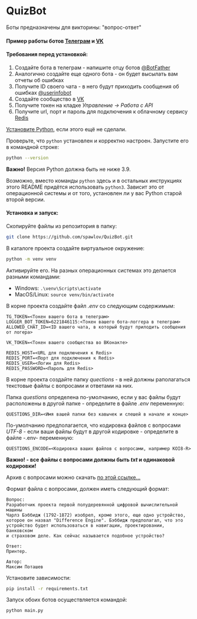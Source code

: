 # QuizBot

Боты предназначены для викторины: "вопрос-ответ"

#### Пример работы ботов [Телеграм](https://t.me/spv_quiz_bot) и [VK](https://vk.com/club220264064)

#### Требования перед установкой:
1. Создайте бота в телеграм - напишите отцу ботов [@BotFather](https://t.me/BotFather)
2. Аналогично создайте еще одного бота - он будет высылать вам отчеты об ошибках
3. Получите ID своего чата - в него будут приходить сообщения об ошибках [@userinfobot](https://t.me/userinfobot)
4. Создайте сообщество в [VK](https://vk.com/groups?tab=admin)
5. Получите токен на кладке _Управление -> Работа с API_
6. Получите url, порт и пароль для подключения к облачному сервису [Redis](https://redis.com/) 

[Установите Python](https://www.python.org/), если этого ещё не сделали.

Проверьте, что `python` установлен и корректно настроен. Запустите его в командной строке:
```sh
python --version
```
**Важно!** Версия Python должна быть не ниже 3.9.

Возможно, вместо команды `python` здесь и в остальных инструкциях этого README придётся использовать `python3`. Зависит это от операционной системы и от того, установлен ли у вас Python старой второй версии.

#### Установка и запуск:
Скопируйте файлы из репозитория в папку:
```sh
git clone https://github.com/spawlov/QuizBot.git
```

В каталоге проекта создайте виртуальное окружение:
```sh
python -m venv venv
```
Активируйте его. На разных операционных системах это делается разными командами:

- Windows: `.\venv\Scripts\activate`
- MacOS/Linux: `source venv/bin/activate`

В корне проекта создайте файл _.env_ со следующим содержимым:

```text
TG_TOKEN=<Токен вашего бота в телеграм>
LOGGER_BOT_TOKEN=6221846115:<Токен вашего бота-логгера в телеграм>
ALLOWED_CHAT_ID=<ID вашего чата, в который будут прилодить сообщения от логера>

VK_TOKEN=<Токен вашего сообщества во ВКонакте>

REDIS_HOST=<URL для подключения к Redis>
REDIS_PORT=<Порт для подключения к Redis>
REDIS_USER=<Логин для Redis>
REDIS_PASSWORD=<Пароль для Redis>
```

В корне проекта создайте папку _quections_ - в ней должны раполагаться текстовые 
файлы с вопросами и ответами на них. 

Папка _questions_ определена по-умолчанию, если у вас файлы будут расположены в другой папке - определите в файле _.env_ переменную:

```text
QUESTIONS_DIR=<Имя вашей папки без кавычек и слешей в начале и конце>
```

По-умолчанию предполагается, что кодировка файлов с вопросами _UTF-8_ - если ваши файлы будут в другой кодировке - определите в файле  -.env- переменную:

```text
QUESTIONS_ENCODE=<Кодировка ваших файлов с вопросами, например KOI8-R>
```

**Важно! - все файлы с вопросами должны быть _txt_ и одинаковой кодировки!**

Архив с вопросами можно скачать [по этой ссылке...](https://dvmn.org/media/modules_dist/quiz-questions.zip)

Формат файла с вопросами, должен иметь следующий формат:

```text
Вопрос:
Разработчик проекта первой полудеревянной цифровой вычислительной машины
Чарлз Бэббидж (1792-1872) изобрел, кроме этого, еще одно устройство,
которое он назвал "Difference Engine". Бэббидж предполагал, что это
устройство будет использоваться в навигации, проектировании, банковском
и страховом деле. Как сейчас называется подобное устройство?

Ответ:
Принтер.

Автор:
Максим Поташев
```

Установите зависимости:

```sh
pip install -r requirements.txt
```

Запуск обоих ботов осуществляется командой:

```sh
python main.py
```

